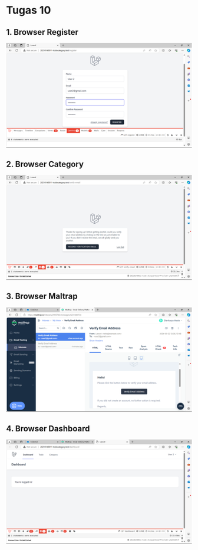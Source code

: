 # Tugas 10

## 1. Browser Register

![alt text](image-3.png)

## 2. Browser Category

![alt text](image-4.png)

## 3. Browser Maltrap

![alt text](image-5.png)

## 4. Browser Dashboard

![alt text](image-6.png)
